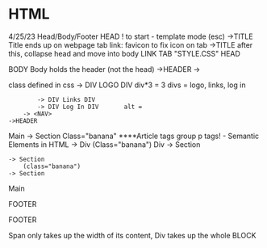 # HTML
4/25/23
Head/Body/Footer
HEAD
! to start - template mode (esc)
    ->TITLE
Title ends up on webpage tab
link: favicon to fix icon on tab
    ->TITLE
after this, collapse head and move into body
LINK    TAB "STYLE.CSS"
HEAD

BODY
Body holds the header (not the head)
    ->HEADER
        -> <NAV class="d-flex align-items-baseline">        class defined in css
            -> DIV LOGO DIV       div*3 = 3 divs = logo, links, log in

            -> DIV Links DIV
            -> DIV Log In DIV       alt =
        -> <NAV>       
    ->HEADER
Main
    -> Section Class="banana"           ****Article tags group p tags! - Semantic Elements in HTML
        -> Div (Class="banana") Div
    -> Section

    -> Section
        (class="banana")
    -> Section

Main

FOOTER

FOOTER

Span only takes up the width of its content, Div takes up the whole BLOCK
